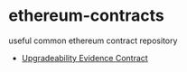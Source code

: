 # ethereum-contracts
useful common ethereum contract repository

- [Upgradeability Evidence Contract](https://github.com/six-days/ethereum-contracts/tree/master/evidence)

